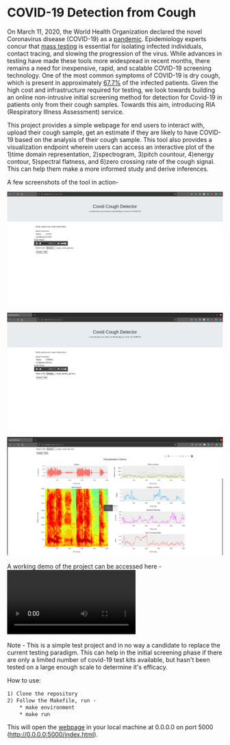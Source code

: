 # COVID-19 Detection from Cough

On March 11, 2020, the World Health Organization declared the novel Coronavirus disease (COVID-19) as a [pandemic](https://pubmed.ncbi.nlm.nih.gov/32191675/). Epidemiology experts concur that [mass testing](https://pubmed.ncbi.nlm.nih.gov/32847926/) is essential for isolating infected individuals, contact tracing, and slowing the progression of the virus. While advances in testing have made these tools more widespread in recent months, there remains a need for inexpensive, rapid, and scalable COVID-19 screening technology. One of the most common symptoms of COVID-19 is dry cough, which is present in approximately [67.7%](https://www.scielo.br/j/rb/a/MsJJz6qXfjjpkXg6qVj4Hfj/?lang=en) of the infected patients. Given the high cost and infrastructure required for testing, we look towards building an online non-intrusive initial screening method for detection for Covid-19 in patients only from their cough samples. Towards this aim, introducing RIA (Respiratory Illness Assessment) service.

This project provides a simple webpage for end users to interact with, upload their cough sample, get an estimate if they are likely to have COVID-19 based on the analysis of their cough sample. This tool also provides a visualization endpoint wherein users can access an interactive plot of the 1)time domain representation, 2)spectrogram, 3)pitch countour, 4)energy contour, 5)spectral flatness, and 6)zero crossing rate of the cough signal. This can help them make a more informed study and derive inferences. 

A few screenshots of the tool in action- 

![Tool screenshot 1](figures/ria_html_snap_1.png "Screenshot of the tool")

![Tool screenshot 2](figures/ria_html_snap2.png "Screenshot of the tool")

![Tool screenshot 3](figures/ria_vizualisation_demo.png "Interactive vizualisation")

A working demo of the project can be accessed here - 
![Video explanation](figures/ria_project_explanation_video.mp4 "Project Demonstration")

Note - This is a simple test project and in no way a candidate to replace the current testing paradigm. This can help in the initial screening phase if there are only a limited number of covid-19 test kits available, but hasn't been tested on a large enough scale to determine it's efficacy.

How to use:
```
1) Clone the repository
2) Follow the Makefile, run -
    * make environment
    * make run
```
This will open the [webpage](ria/static/index.html) in your local machine at 0.0.0.0 on port 5000 (http://0.0.0.0:5000/index.html).
